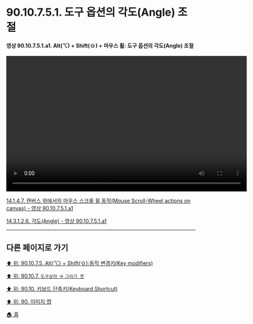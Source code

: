 # 90.10.7.5.1. 도구 옵션의 각도(Angle) 조절

<a id="90-10-07-05-01-a1"></a>

#### 영상 90.10.7.5.1.a1. Alt(⌥) + Shift(⇧) + 마우스 휠: 도구 옵션의 각도(Angle) 조절
<video controls="controls" width="640" height="360" src="https://github.com/wonder13662/gimp/assets/15767104/59dcd48c-cedd-4a08-83a8-9c68af9919f5"></video>

[14.1.4.7. 캔버스 위에서의 마우스 스크롤 휠 동작(Mouse Scroll-Wheel actions on canvas) - 영상 90.10.7.5.1.a1](./14-01-04-07-mouse_scroll_wheel_actions_on_canvas.md#90-10-07-05-01-a1)

[14.3.1.2.6. 각도(Angle) - 영상 90.10.7.5.1.a1](./14-03-01-02-06-angle.md#90-10-07-05-01-a1)

***

## 다른 페이지로 가기

[⬆️ 위: 90.10.7.5. Alt(⌥) + Shift(⇧):동작 변경키(Key modifiers)](./90-10-07-05-00-key_modifier-alt_shift.md)

[⬆️ 위: 90.10.7. `도구상자` → `그리기 붓`](./90-10-07-00-tool_box-paint_brush.md)

[⬆️ 위: 90.10. 키보드 단축키(Keyboard Shortcut)](./90-10-00-keyboard_shortcut.md)

[⬆️ 위: 90. 이미지 맵](./90-00-image-map.md)

[🏠 홈](./00-home.md)